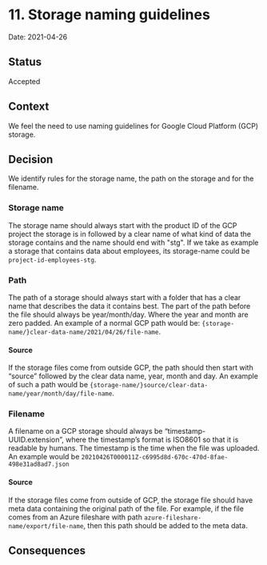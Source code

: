 # 11. Storage naming guidelines

Date: 2021-04-26

## Status

Accepted

## Context

We feel the need to use naming guidelines for Google Cloud Platform (GCP) storage.

## Decision

We identify rules for the storage name, the path on the storage and for the filename.

### Storage name

The storage name should always start with the product ID of the GCP project the storage is in followed by a clear name of what kind of data the storage contains and the name should end with "stg". If we take as example a storage that contains data about employees, its storage-name could be ```project-id-employees-stg```.

### Path

The path of a storage should always start with a folder that has a clear name that describes the data it contains best.
The part of the path before the file should always be year/month/day. Where the year and month are zero padded.
An example of a normal GCP path would be: ```{storage-name/}clear-data-name/2021/04/26/file-name```.

#### Source

If the storage files come from outside GCP, the path should then start with “source” followed by the clear data name, year, month and day. An example of such a path would be ```{storage-name/}source/clear-data-name/year/month/day/file-name```.

### Filename

A filename on a GCP storage should always be “timestamp-UUID.extension”, where the timestamp’s format is ISO8601 so that it is readable by humans. The timestamp is the time when the file was uploaded. An example would be ```20210426T000011Z-c6995d8d-670c-470d-8fae-498e31ad8ad7.json```

#### Source

If the storage files come from outside of GCP, the storage file should have meta data containing the original path of the file. For example, if the file comes from an Azure fileshare with path ```azure-fileshare-name/export/file-name```, then this path should be added to the meta data.

## Consequences
